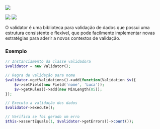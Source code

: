 ![](http://i.imgur.com/l1Fgbcd.png)

![](https://poser.pugx.org/minerva-sistemas/silk-orm/license) ![](https://scrutinizer-ci.com/g/minerva-sistemas/validator/badges/build.png?b=master)

O validator é uma biblioteca para validação de dados que possui uma estrutura consistente e flexível, que pode facilmente implementar novas estratégias para aderir a novos contextos de validação.

### Exemplo
```php
// Instanciamento da classe validadora
$validator = new Validator();

// Regra de validação para nome
$validator->getValidations()->add(function(Validation $v){
    $v->setField(new Field('nome', 'Luca'));
    $v->getRules()->add(new MinLength(05));
});

// Executa a validação dos dados
$validator->execute();

// Verifica se foi gerado um erro
$this->assertEquals(1, $validator->getErrors()->count());
```
